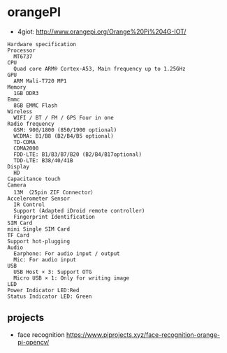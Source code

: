 # orangePI

* 4giot: http://www.orangepi.org/Orange%20Pi%204G-IOT/



```
Hardware specification
Processor
  MT6737
CPU
  Quad core ARM® Cortex-A53, Main frequency up to 1.25GHz
GPU
  ARM Mali-T720 MP1
Memory
  1GB DDR3
Emmc
  8GB EMMC Flash
Wireless
  WIFI / BT / FM / GPS Four in one
Radio frequency
  GSM: 900/1800 (850/1900 optional)
  WCDMA: B1/B8 (B2/B4/B5 optional)
  TD-CDMA
  CDMA2000
  FDD-LTE: B1/B3/B7/B20 (B2/B4/B17optional)
  TDD-LTE: B38/40/41B
Display
  HD
Capacitance touch
Camera
  13M （25pin ZIF Connector）
Accelerometer Sensor
  IR Control
  Support (Adapted iDroid remote controller)
  Fingerprint Identification
SIM Card
mini Single SIM Card
TF Card
Support hot-plugging
Audio
  Earphone: For audio input / output
  Mic: For audio input
USB
  USB Host × 3: Support OTG
  Micro USB × 1: Only for writing image
LED
Power Indicator LED:Red
Status Indicator LED: Green
```


## projects
* face recognition https://www.piprojects.xyz/face-recognition-orange-pi-opencv/
